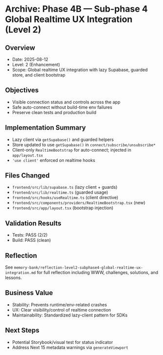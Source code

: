 # Archive: Phase 4B — Sub-phase 4 Global Realtime UX Integration (Level 2)

## Overview
- Date: 2025-08-12
- Level: 2 (Enhancement)
- Scope: Global realtime UX integration with lazy Supabase, guarded store, and client bootstrap

## Objectives
- Visible connection status and controls across the app
- Safe auto-connect without build-time env failures
- Preserve clean tests and production build

## Implementation Summary
- Lazy client via `getSupabase()` and guarded helpers
- Store updated to use `getSupabase()` in `connect/subscribe/unsubscribe*`
- Client-only `RealtimeBootstrap` for auto-connect; injected in `app/layout.tsx`
- `'use client'` enforced on realtime hooks

## Files Changed
- `frontend/src/lib/supabase.ts` (lazy client + guards)
- `frontend/src/lib/realtime.ts` (guarded usage)
- `frontend/src/hooks/useRealtime.ts` (client directive)
- `frontend/src/components/providers/RealtimeBootstrap.tsx` (new)
- `frontend/src/app/layout.tsx` (bootstrap injection)

## Validation Results
- Tests: PASS (2/2)
- Build: PASS (clean)

## Reflection
See `memory-bank/reflection-level2-subphase4-global-realtime-ux-integration.md` for full reflection including WWW, challenges, solutions, and lessons.

## Business Value
- Stability: Prevents runtime/env-related crashes
- UX: Clear visibility/control of realtime connection
- Maintainability: Standardized lazy-client pattern for SDKs

## Next Steps
- Potential Storybook/visual test for status indicator
- Address Next 15 metadata warnings via `generateViewport`

